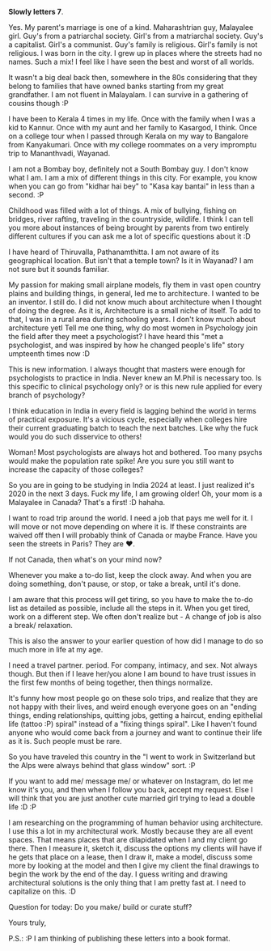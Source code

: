 **Slowly letters 7**.

Yes. My parent's marriage is one of a kind. Maharashtrian guy, Malayalee girl. Guy's from a patriarchal society. Girl's from a matriarchal society. Guy's a capitalist. Girl's a communist. Guy's family is religious. Girl's family is not religious. I was born in the city. I grew up in places where the streets had no names. Such a mix! I feel like I have seen the best and worst of all worlds.

It wasn't a big deal back then, somewhere in the 80s considering that they belong to families that have owned banks starting from my great grandfather. I am not fluent in Malayalam. I can survive in a gathering of cousins though :P

I have been to Kerala 4 times in my life. Once with the family when I was a kid to Kannur. Once with my aunt and her family to Kasargod, I think.  Once on a college tour when I passed through Kerala on my way to Bangalore from Kanyakumari. Once with my college roommates on a very impromptu trip to Mananthvadi, Wayanad.

I am not a Bombay boy, definitely not a South Bombay guy. I don't know what I am. I am a mix of different things in this city. For example, you know when you can go from "kidhar hai bey" to "Kasa kay bantai" in less than a second. :P

Childhood was filled with a lot of things. A mix of bullying, fishing on bridges, river rafting, traveling in the countryside, wildlife. I think I can tell you more about instances of being brought by parents from two entirely different cultures if you can ask me a lot of specific questions about it :D

I have heard of Thiruvalla, Pathanamthitta. I am not aware of its geographical location. But isn't that a temple town? Is it in Wayanad? I am not sure but it sounds familiar.

My passion for making small airplane models, fly them in vast open country plains and building things, in general, led me to architecture. I wanted to be an inventor. I still do. I did not know much about architecture when I thought of doing the degree. As it is, Architecture is a small niche of itself. To add to that, I was in a rural area during schooling years. I don't know much about architecture yetI Tell me one thing, why do most women in Psychology join the field after they meet a psychologist? I have heard this "met a psychologist, and was inspired by how he changed people's life" story umpteenth times now :D

This is new information. I always thought that masters were enough for psychologists to practice in India. Never knew an M.Phil is necessary too. Is this specific to clinical psychology only? or is this new rule applied for every branch of psychology?

I think education in India in every field is lagging behind the world in terms of practical exposure. It's a vicious cycle, especially when colleges hire their current graduating batch to teach the next batches. Like why the fuck would you do such disservice to others!

Woman! Most psychologists are always hot and bothered. Too many psychs would make the population rate spike! Are you sure you still want to increase the capacity of those colleges?

So you are in going to be studying in India 2024 at least. I just realized it's 2020 in the next 3 days. Fuck my life, I am growing older! Oh, your mom is a Malayalee in Canada? That's a first! :D hahaha. 

I want to road trip around the world. I need a job that pays me well for it. I will move or not move depending on where it is. If these constraints are waived off then I will probably think of Canada or maybe France. Have you seen the streets in Paris? They are ❤️. 

If not Canada, then what's on your mind now?

Whenever you make a to-do list, keep the clock away. 
And when you are doing something, don't pause, or stop, or take a break, until it's done. 

I am aware that this process will get tiring, so you have to make the to-do list as detailed as possible, include all the steps in it. When you get tired, work on a different step. We often don't realize but - A change of job is also a break/ relaxation.

This is also the answer to your earlier question of how did I manage to do so much more in life at my age.

I need a travel partner. period. For company, intimacy, and sex. Not always though. But then if I leave her/you alone I am bound to have trust issues in the first few months of being together, then things normalize.

It's funny how most people go on these solo trips, and realize that they are not happy with their lives, and weird enough everyone goes on an "ending things, ending relationships, quitting jobs, getting a haircut, ending epithelial life (tattoo :P)  spiral" instead of a "fixing things spiral". Like I haven't found anyone who would come back from a journey and want to continue their life as it is. Such people must be rare.

So you have traveled this country in the "I went to work in Switzerland but the Alps were always behind that glass window" sort. :P

If you want to add me/ message me/ or whatever on Instagram, do let me know it's you, and then when I follow you back, accept my request. Else I will think that you are just another cute married girl trying to lead a double life :D :P

I am researching on the programming of human behavior using architecture. I use this a lot in my architectural work. Mostly because they are all event spaces. That means places that are dilapidated when I and my client go there. Then I measure it, sketch it, discuss the options my clients will have if he gets that place on a lease, then I draw it, make a model, discuss some more by looking at the model and then I give my client the final drawings to begin the work by the end of the day. I guess writing and drawing architectural solutions is the only thing that I am pretty fast at. I need to capitalize on this. :D

Question for today: Do you make/ build or curate stuff?

Yours truly, 

P.S.: :P I am thinking of publishing these letters into a book format.
